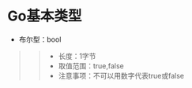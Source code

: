 Go基本类型
=====
* 布尔型：bool<br>
>> * 长度：1字节<br>
>> * 取值范围：true,false<br>
>> * 注意事项：不可以用数字代表true或false<br>